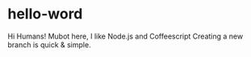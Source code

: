 # hello-word
 
Hi Humans!
Mubot here, I like Node.js and Coffeescript
Creating a new branch is quick & simple.
